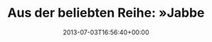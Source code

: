 ---
retweeted: false
source: <a href="http://twitter.com" rel="nofollow">Twitter Web Client</a>
entities:
  user_mentions:
  - name: Florian Gilcher (@skade@hachyderm.io)
    screen_name: Argorak
    indices:
    - '52'
    - '60'
    id_str: '27227212'
    id: '27227212'
  urls: []
  symbols: []
  media:
  - expanded_url: https://twitter.com/bascht/status/352470959887888385/photo/1
    indices:
    - '76'
    - '98'
    url: http://t.co/p1atBeZMI3
    media_url: http://pbs.twimg.com/media/BOQ6eHZCMAA63bz.png
    id_str: '352470959896276992'
    id: '352470959896276992'
    media_url_https: https://pbs.twimg.com/media/BOQ6eHZCMAA63bz.png
    sizes:
      thumb:
        w: '42'
        h: '42'
        resize: crop
      small:
        w: '625'
        h: '42'
        resize: fit
      medium:
        w: '625'
        h: '42'
        resize: fit
      large:
        w: '625'
        h: '42'
        resize: fit
    type: photo
    display_url: pic.twitter.com/p1atBeZMI3
  hashtags: []
display_text_range:
- '0'
- '98'
favorite_count: '1'
id_str: '352470959887888385'
truncated: false
retweet_count: '1'
id: '352470959887888385'
possibly_sensitive: false
created_at: Wed Jul 03 16:56:40 +0000 2013
favorited: false
full_text: 'Aus der beliebten Reihe: »Jabber-Konversationen mit [@Argorak](https://twitter.com/Argorak)
  ohne Kontext.«'
lang: de
extended_entities:
  media:
  - expanded_url: https://twitter.com/bascht/status/352470959887888385/photo/1
    indices:
    - '76'
    - '98'
    url: http://t.co/p1atBeZMI3
    media_url: http://pbs.twimg.com/media/BOQ6eHZCMAA63bz.png
    id_str: '352470959896276992'
    id: '352470959896276992'
    media_url_https: https://pbs.twimg.com/media/BOQ6eHZCMAA63bz.png
    sizes:
      thumb:
        w: '42'
        h: '42'
        resize: crop
      small:
        w: '625'
        h: '42'
        resize: fit
      medium:
        w: '625'
        h: '42'
        resize: fit
      large:
        w: '625'
        h: '42'
        resize: fit
    type: photo
    display_url: pic.twitter.com/p1atBeZMI3
tags:
- pesos:twitter
date: '2013-07-03T16:56:40+00:00'
src: https://twitter.com/bascht/status/352470959887888385
original_url: https://twitter.com/bascht/status/352470959887888385
type: twitter_tweet
media_url: https://img.bascht.com/twitter/pbs.twimg.com/media/BOQ6eHZCMAA63bz.png
text: 'Aus der beliebten Reihe: »Jabber-Konversationen mit [@Argorak](https://twitter.com/Argorak)
  ohne Kontext.«'
title: 'Aus der beliebten Reihe: »Jabbe'

---